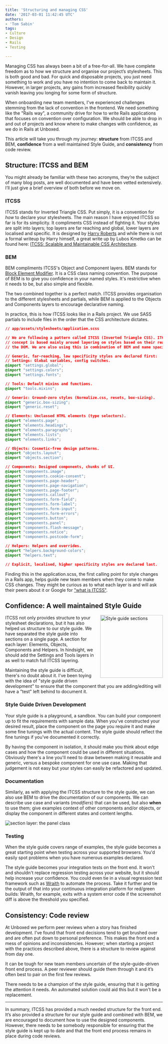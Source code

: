```yaml
---
title: 'Structuring and managing CSS'
date: '2017-03-01 11:42:45 UTC'
authors:
- 'Tom Sabin'
tags:
- Culture
- Design
- Rails
- Testing

---
```


Managing CSS has always been a bit of a free-for-all. We have complete freedom as to how we structure and organise our project’s stylesheets. This is both good and bad. For quick and disposable projects, you just need something to work and you have no intention to come back to maintain it. However, in larger projects, any gains from increased flexibility quickly vanish leaving you longing for some form of structure.

When onboarding new team members, I've experienced challenges stemming from the lack of convention in the frontend. We need something like the "Rails way", a community drive for how to write Rails applications that focuses on convention over configuration. We should be able to drop in and out of projects and know where to make changes with confidence, as we do in Rails at Unboxed.

This article will take you through my journey: **structure** from ITCSS and BEM, **confidence** from a well maintained Style Guide, and **consistency** from code review.

## Structure: ITCSS and BEM

You might already be familiar with these two acronyms, they’re the subject of many blog posts, are well documented and have been vetted extensively. I’ll just give a brief overview of both before we move on.

### ITCSS

ITCSS stands for Inverted Triangle CSS. Put simply, it is a convention for *how* to declare your stylesheets. The main reason I have enjoyed ITCSS so far is for its simplicity. It compliments CSS instead of fighting it. Your styles are split into layers; top layers are far reaching and global, lower layers are localised and specific. It is designed by [Harry Roberts](https://csswizardry.com/) and while there is not a formal writeup by Harry himself, a great write up by Lubos Kmetko can be found here: [ITCSS: Scalable and Maintainable CSS Architecture](https://www.xfive.co/blog/itcss-scalable-maintainable-css-architecture/).

### BEM

BEM compliments ITCSS's Object and Component layers. BEM stands for [Block Element Modifier](http://getbem.com/introduction/). It is a CSS class naming convention. The purpose of BEM is to give you confidence in your named styles. It's restrictive when it needs to be, but also simple and flexible.

The two combined together is a perfect match. ITCSS provides organisation to the different stylesheets and partials, while BEM is applied to the Objects and Components layers to encourage declarative naming.

In practice, this is how ITCSS looks like in a Rails project. We use SASS partials to include files in the order that the CSS architecture dictates.

```CSS
// app/assets/stylesheets/application.scss

// We are following a pattern called ITCSS (Inverted Triangle CSS). ITCSS's
// concept is based mainly around layering on styles based on their reach within
// the DOM. We are also using this in combination of BEM and name spacing.

// Generic, far-reaching, low specificity styles are declared first:
// Settings: Global variables, config switches.
@import "settings.global";
@import "settings.colors";
@import "settings.fonts";

// Tools: Default mixins and functions.
@import "tools.mixins";

// Generic: Ground-zero styles (Normalize.css, resets, box-sizing).
@import "generic.box-sizing";
@import "generic.reset";

// Elements: Unclassed HTML elements (type selectors).
@import "elements.page";
@import "elements.headings";
@import "elements.paragraphs";
@import "elements.lists";
@import "elements.links";

// Objects: Cosmetic-free design patterns.
@import "objects.layout";
@import "objects.section";

// Components: Designed components, chunks of UI.
@import "components.image";
@import "components.cookie-consent";
@import "components.page-header";
@import "components.page-navigation";
@import "components.page-footer";
@import "components.callout";
@import "components.form-field";
@import "components.form-label";
@import "components.form-input";
@import "components.form-errors";
@import "components.button";
@import "components.panel";
@import "components.flash-message";
@import "components.notice";
@import "components.postcode-form";

// Helpers: Helpers and overrides.
@import "helpers.background-colors";
@import "helpers.text";

// Explicit, localised, higher specificity styles are declared last.
```

Finding this in the application.scss, the first calling point for style changes in a Rails app, helps guide new team members when they come to make CSS changes. They might be curious as to what each layer is and will ask their peers about it or Google for ["what is ITCSS"](http://lmgtfy.com/?q=what+is+ITCSS).

## Confidence: A well maintained Style Guide

<style>
  @media (min-width: 660px) {
    #example-style-guide-image {
      float: right;
      width: 200px;
      margin: 0 0 10px 20px;
    }
  }
</style>

<img id="example-style-guide-image" src="/assets/images/blog/css-itcss-bem-style-guide-sections.png" alt="Style guide sections">

ITCSS not only provides structure to your stylesheet declarations, but it has also helped us structure to our style guide. We have separated the style guide into sections on a single page. A section for each layer: Elements, Objects, Components and Helpers. In hindsight, we should add the Settings and Tools layers in as well to match full ITCSS layering.

Maintaining the style guide is difficult, there's no doubt about it. I've been toying with the idea of "style guide driven development" to ensure that the component that you are adding/editing will have a "test" left behind to document it.

### Style Guide Driven Development

Your style guide is a playground, a sandbox. You can build your component up to fit the requirements with sample data. When you've constructed your desired result, place the component on the page you require it and make some fine tunings with the actual content. The style guide should reflect the fine tunings if you've documented it correctly.

By having the component in isolation, it should make you think about edge cases and how the component could be used in different situations. Obviously there's a line you'll need to draw between making it reusable and generic, versus a bespoke component for one use case. Making that judgement is not easy but your styles can easily be refactored and updated.

### Documentation

Similarly, as with applying the ITCSS structure to the style guide, we can also use BEM to drive the documentation of our components. We can describe use case and variants (*modifiers*) that can be used, but also **when** to use them; give examples context of other components and/or objects, or display the component in different states and content lengths.

![section layer: the panel class](/assets/images/blog/css-itcss-bem-panel.png)

### Testing

When the style guide covers range of examples, the style guide becomes a great starting point when testing across your supported browsers. You'd easily spot problems when you have numerous examples declared.

The style guide becomes your integration tests on the front end. It won't and shouldn't replace regression testing across your website, but it should help increase your confidence. You could even tie in a visual regression test framework such as [Wraith](https://github.com/BBC-News/wraith) to automate the process. Take it further and tie the output of that into your continuous integration platform for red/green builds: Wraith, for example, exits with a system error code if the screenshot diff is above the threshold you specified.

## Consistency: Code review

At Unboxed we perform peer reviews when a story has finished development. I’ve found that front end decisions tend to get brushed over and are often put down to personal preference. This makes the front end a mess of opinions and inconsistencies. However; when starting a project with the practices described above, there is a structure to review against from day one.

It can be tough for new team members uncertain of the style-guide-driven front end process. A peer reviewer should guide them through it and it’s often best to pair on the first few reviews.

There needs to be a champion of the style guide, ensuring that it is getting the attention it needs. An automated solution could aid this but it won't be a replacement.

---

In summary, ITCSS has provided a much needed structure for the front end. It’s also provided a structure for our style guide and combined with BEM, we are encouraged to document how to use the designed components. However, there needs to be somebody responsible for ensuring that the style guide is kept up to date and that the front end process remains in place during code reviews.
